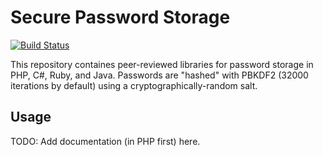 Secure Password Storage
=======================

[![Build Status](https://travis-ci.org/defuse/password-hashing.svg?branch=compatible-versions)](https://travis-ci.org/defuse/password-hashing)

This repository containes peer-reviewed libraries for password storage in PHP,
C#, Ruby, and Java. Passwords are "hashed" with PBKDF2 (32000 iterations by
default) using a cryptographically-random salt.

Usage
-----

TODO: Add documentation (in PHP first) here.
